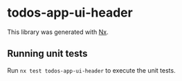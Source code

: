 # todos-app-ui-header

This library was generated with [Nx](https://nx.dev).

## Running unit tests

Run `nx test todos-app-ui-header` to execute the unit tests.
